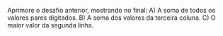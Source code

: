 Aprimore o desafio anterior, mostrando no final:                                                    A) A soma de todos os valores pares digitados.                                                                                                  B) A soma dos valores da terceira coluna.                                                                                                                C) O maior valor da segunda linha.